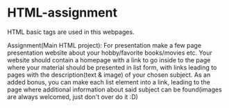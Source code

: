 # HTML-assignment
HTML basic tags are used in this webpages.


Assignment(Main HTML project): 
For presentation make a few page presentation website about your hobby/favorite books/movies etc. 
Your website should contain a homepage with a link to go inside to the page where your material should be presented in list form,
with links leading to pages with the description(text & image) of your chosen subject. As an added bonus, 
you can make each list element into a link, leading to the page where additional information about 
said subject can be found(images are always welcomed, just don't over do it :D)
